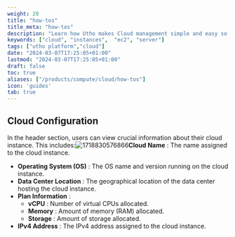 ```yaml
---
weight: 20
title: "how-tos"
title_meta: "how-tos"
description: "Learn how Utho makes Cloud management simple and easy so you easily anticipate your cloud infrastructure costs"
keywords: ["cloud", "instances",  "ec2", "server"]
tags: ["utho platform","cloud"]
date: "2024-03-07T17:25:05+01:00"
lastmod: "2024-03-07T17:25:05+01:00"
draft: false
toc: true
aliases: ["/products/compute/cloud/how-tos"]
icon: 'guides'
tab: true
---
```

## Cloud Configuration

In the header section, users can view crucial information about their cloud instance. This includes:![1718830576866](image/_index/1718830576866.png)**Cloud Name** : The name assigned to the cloud instance.

* **Operating System (OS)** : The OS name and version running on the cloud instance.
* **Data Center Location** : The geographical location of the data center hosting the cloud instance.
* **Plan Information** :
  * **vCPU** : Number of virtual CPUs allocated.
  * **Memory** : Amount of memory (RAM) allocated.
  * **Storage** : Amount of storage allocated.
* **IPv4 Address** : The IPv4 address assigned to the cloud instance.
